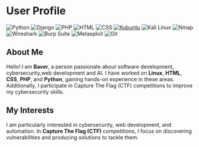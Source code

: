# User Profile


![Python](https://img.shields.io/badge/Python-3776AB?style=flat-square&logo=python&logoColor=white)
![Django](https://img.shields.io/badge/Django-092E20?style=flat-square&logo=django&logoColor=white)
![PHP](https://img.shields.io/badge/PHP-777BB4?style=flat-square&logo=php&logoColor=white)
![HTML](https://img.shields.io/badge/HTML5-E34F26?style=flat-square&logo=html5&logoColor=white)
![CSS](https://img.shields.io/badge/CSS3-1572B6?style=flat-square&logo=css3&logoColor=white)
[![Kubuntu](https://img.shields.io/badge/Kubuntu-0079C1?style=flat-square&logo=kubuntu&logoColor=white)](https://kubuntu.org/)
![Kali Linux](https://img.shields.io/badge/Kali_Linux-557C94?style=flat-square&logo=kalilinux&logoColor=white)
![Nmap](https://img.shields.io/badge/Nmap-0078D7?style=flat-square&logo=nmap&logoColor=white)
![Wireshark](https://img.shields.io/badge/Wireshark-1679A7?style=flat-square&logo=wireshark&logoColor=white)
![Burp Suite](https://img.shields.io/badge/Burp_Suite-FF7600?style=flat-square&logo=burpsuite&logoColor=white)
![Metasploit](https://img.shields.io/badge/Metasploit-0A0A0A?style=flat-square&logo=metasploit&logoColor=white)
![Git](https://img.shields.io/badge/Git-F05032?style=flat-square&logo=git&logoColor=white)


## About Me

Hello! I am **Baver**, a person passionate about software development, cybersecurity,web development and AI. I have worked on **Linux**, **HTML**, **CSS**, **PHP**, and **Python**, gaining hands-on experience in these areas. Additionally, I participate in Capture The Flag (CTF) competitions to improve my cybersecurity skills.

## My Interests

I am particularly interested in cybersecurity, web development, and automation. In **Capture The Flag (CTF)** competitions, I focus on discovering vulnerabilities and producing solutions to tackle them.

